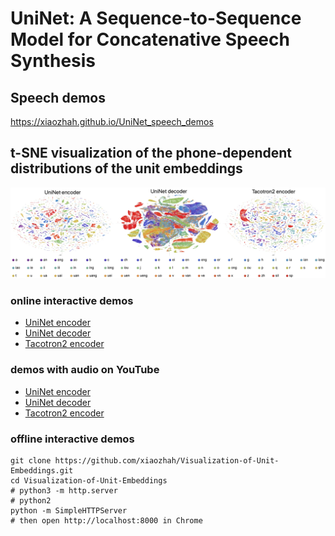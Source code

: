 
# UniNet: A Sequence-to-Sequence Model for Concatenative Speech Synthesis

## Speech demos
https://xiaozhah.github.io/UniNet_speech_demos

## t-SNE visualization of the phone-dependent distributions of the unit embeddings
![image](vis_unit_vectors.jpg)

### online interactive demos
* [UniNet encoder](https://xiaozhah.github.io/Visualization-of-Unit-Embeddings/UniNet%20encoder)
* [UniNet decoder](https://xiaozhah.github.io/Visualization-of-Unit-Embeddings/UniNet%20decoder)
* [Tacotron2 encoder](https://xiaozhah.github.io/Visualization-of-Unit-Embeddings/Tacotron2%20encoder)

### demos with audio on YouTube
* [UniNet encoder](https://youtu.be/Jne83LuJ28o)
* [UniNet decoder](https://youtu.be/xUDTWeyf9Ps)
* [Tacotron2 encoder](https://youtu.be/0Yrf6dRKhd4)

### offline interactive demos
```
git clone https://github.com/xiaozhah/Visualization-of-Unit-Embeddings.git
cd Visualization-of-Unit-Embeddings
# python3 -m http.server 
# python2
python -m SimpleHTTPServer
# then open http://localhost:8000 in Chrome
```

